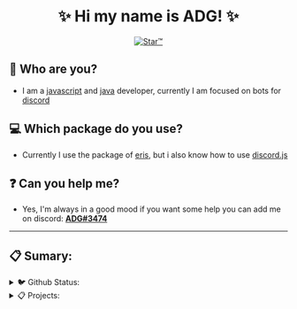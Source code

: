<h1 align="center">✨ Hi my name is ADG! ✨</h1>
<p align="center">
    <a href="https://top.gg/bot/719524114536333342">
        <img src="https://media.discordapp.net/attachments/719978696278278224/790326252745392128/starbanner.jpg?width=803&height=452" alt="Star™" />
    </a>
</p>

## 🤔 Who are you?
- I am a [javascript](https://developer.mozilla.org/en-US/docs/Web/JavaScript) and [java](https://www.java.com/pt-BR/) developer, currently I am focused on bots for [discord](https://discord.com/)
## 💻 Which package do you use?
- Currently I use the package of [eris](https://www.npmjs.com/package/eris), but i also know how to use [discord.js](https://www.npmjs.com/package/discord.js)
## ❓ Can you help me?
- Yes, I'm always in a good mood if you want some help you can add me on discord: [**ADG#3474**](https://discord.com/users/717766639260532826)

<hr>

## 📋 Sumary:

<details>
    <summary>🐦 Github Status:</summary>

    <br>

    <center>
            <img src="https://github-readme-stats.vercel.app/api/top-langs/?username=yADGithub&theme=transparent" alt="top-langs" class="center">
            <img src="https://github-readme-stats.vercel.app/api?username=yADGithub&show_icons=true&theme=transparent" alt="show_icons" class="center">
    </center>

</details>

<details>
    <summary>📋 Projects:</summary>

    <br>

    <center>

        <a href="https://listcord.gg/x/star">Star™</a>
        <br>
        <a href="https://top.gg/bot/749953394894045254">Giveaway</a>

    </center>

</details>
